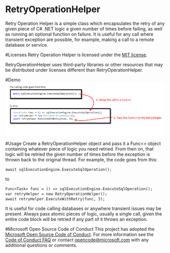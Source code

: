 # RetryOperationHelper
Retry Operation Helper is a simple class which encapsulates the retry of any given piece of C# .NET logic a given number of times before failing, as well as running an optional function on failure. It is useful for any call where transient exception are possible, for example, making a call to a remote database or service.

#Licenses
Retry Operation Helper is licensed under the [MIT license](LICENSE.TXT).

RetryOperationHelper uses third-party libraries or other resources that may be 
distributed under licenses different than RetryOperationHelper. 

#Demo
![Demo Chart](SampleRetryOperationHelperCall.png)

#Usage
Create a RetryOperationHelper object and pass it a Func<> object containing whatever piece of logic you need retried. From then on, that logic will be retried the given number of times before the exception is thrown back to the original thread.  For example, the code goes from this: 

````
await sqlExecutionEngine.ExecuteSqlOperation();
````
to 

````
Func<Task> func = () => sqlExecutionEngine.ExecuteSqlOperation();
var retryHelper = new RetryOperationHelper(); 
await retryHelper.ExecuteWithRetry(func, 3); 
````

It is useful for code calling databases or anywhere transient issues may be present. Always pass atomic pieces of logic, usually a single call, given the entire code block will be retried if any part of it throws an exception. 

#Microsoft Open Source Code of Conduct
This project has adopted the [Microsoft Open Source Code of Conduct](https://opensource.microsoft.com/codeofconduct/). For more information see the [Code of Conduct FAQ](https://opensource.microsoft.com/codeofconduct/faq/) or contact [opencode@microsoft.com](mailto:opencode@microsoft.com) with any additional questions or comments.
